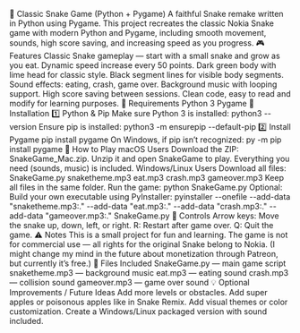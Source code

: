 🐍 Classic Snake Game (Python + Pygame)
A faithful Snake remake written in Python using Pygame.
This project recreates the classic Nokia Snake game with modern Python and Pygame, including smooth movement, sounds, high score saving, and increasing speed as you progress.
🎮 Features
Classic Snake gameplay — start with a small snake and grow as you eat.
Dynamic speed increase every 50 points.
Dark green body with lime head for classic style.
Black segment lines for visible body segments.
Sound effects: eating, crash, game over.
Background music with looping support.
High score saving between sessions.
Clean code, easy to read and modify for learning purposes.
🧰 Requirements
Python 3
Pygame
📝 Installation
1️⃣ Python & Pip
Make sure Python 3 is installed:
python3 --version
Ensure pip is installed:
python3 -m ensurepip --default-pip
2️⃣ Install Pygame
pip install pygame
On Windows, if pip isn’t recognized:
py -m pip install pygame
🚀 How to Play
macOS Users
Download the ZIP: SnakeGame_Mac.zip.
Unzip it and open SnakeGame to play.
Everything you need (sounds, music) is included.
Windows/Linux Users
Download all files:
SnakeGame.py
snaketheme.mp3
eat.mp3
crash.mp3
gameover.mp3
Keep all files in the same folder.
Run the game:
python SnakeGame.py
Optional: Build your own executable using PyInstaller:
pyinstaller --onefile --add-data "snaketheme.mp3:." --add-data "eat.mp3:." --add-data "crash.mp3:." --add-data "gameover.mp3:." SnakeGame.py
🎹 Controls
Arrow keys: Move the snake up, down, left, or right.
R: Restart after game over.
Q: Quit the game.
⚠️ Notes
This is a small project for fun and learning.
The game is not for commercial use — all rights for the original Snake belong to Nokia.
(I might change my mind in the future about monetization through Patreon, but currently it’s free.)
📂 Files Included
SnakeGame.py — main game script
snaketheme.mp3 — background music
eat.mp3 — eating sound
crash.mp3 — collision sound
gameover.mp3 — game over sound
💡 Optional Improvements / Future Ideas
Add more levels or obstacles.
Add super apples or poisonous apples like in Snake Remix.
Add visual themes or color customization.
Create a Windows/Linux packaged version with sound included.
